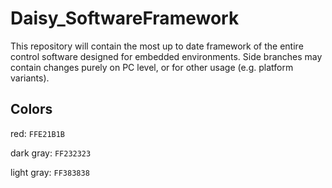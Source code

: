 # Daisy_SoftwareFramework

This repository will contain the most up to date framework of the entire control software designed for embedded environments. Side branches may contain changes purely on PC level, or for other usage (e.g. platform variants).

## Colors

red: `FFE21B1B`

dark gray: `FF232323`

light gray: `FF383838`
